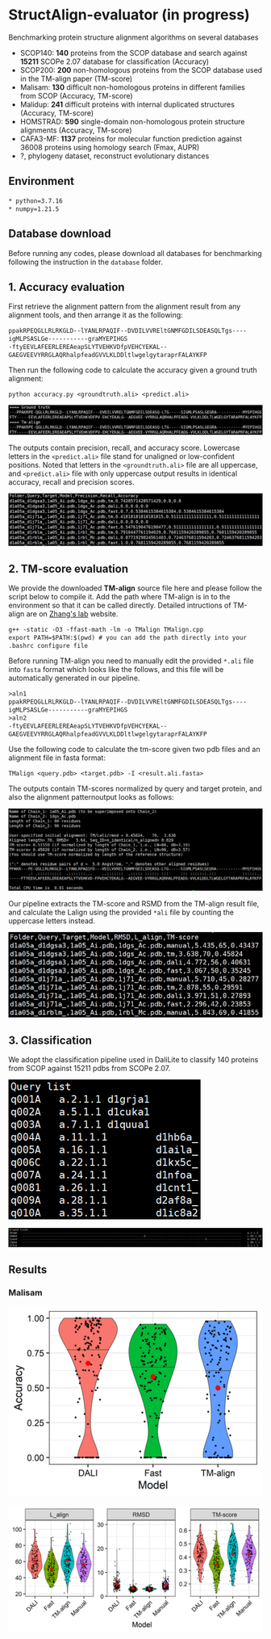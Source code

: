 # StructAlign-evaluator (in progress)
Benchmarking protein structure alignment algorithms on several databases
* SCOP140: **140** proteins from the SCOP database and search against **15211** SCOPe 2.07 database for classification (Accuracy)
* SCOP200: **200** non-homologous proteins from the SCOP database used in the TM-align paper (TM-score)
* Malisam: **130** difficult non-homologous proteins in different families from SCOP (Accuracy, TM-score)
* Malidup: **241** difficult proteins with internal duplicated structures (Accuracy, TM-score)
* HOMSTRAD: **590** single-domain non-homologous protein structure alignments (Accuracy, TM-score)
* CAFA3-MF: **1137** proteins for molecular function prediction against 36008 proteins using homology search (Fmax, AUPR)
* ?, phylogeny dataset, reconstruct evolutionary distances

## Environment
```
* python=3.7.16
* numpy=1.21.5
```

## Database download
Before running any codes, please download all databases for benchmarking following the instruction in the `database` folder.

## 1. Accuracy evaluation
First retrieve the alignment pattern from the alignment result from any alignment tools, and then arrange it as the following:
```
ppakRPEQGLLRLRKGLD--lYANLRPAQIF--DVDILVVREltGNMFGDILSDEASQLTgs----igMLPSASLGe-----------graMYEPIHGS
-ftyEEVLAFEERLEREAeapSLYTVEHKVDfpVEHCYEKAL--GAEGVEEVYRRGLAQRhalpfeadGVVLKLDDltlwgelgytaraprFALAYKFP
```

Then run the following code to calculate the accuracy given a ground truth alignment:
```
python accuracy.py <groundtruth.ali> <predict.ali>
```

![accuracy example](accuracy.png)

The outputs contain precision, recall, and accuracy score. Lowercase letters in the `<predict.ali>` file stand for unaligned or low-confident positions. Noted that letters in the `<groundtruth.ali>` file are all uppercase, and `<predict.ali>` file with only uppercase output results in identical accuracy, recall and precision scores.

![accuracy_result](accuracy_database.png)

## 2. TM-score evaluation
We provide the downloaded **TM-align** source file here and please follow the script below to compile it. Add the path where TM-align is in to the environment so that it can be called directly. Detailed intructions of TM-align are on [Zhang's lab](https://zhanggroup.org/TM-align/) website.
```
g++ -static -O3 -ffast-math -lm -o TMalign TMalign.cpp
export PATH=$PATH:$(pwd) # you can add the path directly into your .bashrc configure file
```

Before running TM-align you need to manually edit the provided `*.ali` file into `fasta` format which looks like the follows, and this file will be automatically generated in our pipeline.
```
>aln1
ppakRPEQGLLRLRKGLD--lYANLRPAQIF--DVDILVVREltGNMFGDILSDEASQLTgs----igMLPSASLGe-----------graMYEPIHGS
>aln2
-ftyEEVLAFEERLEREAeapSLYTVEHKVDfpVEHCYEKAL--GAEGVEEVYRRGLAQRhalpfeadGVVLKLDDltlwgelgytaraprFALAYKFP
```

Use the following code to calculate the tm-score given two pdb files and an alignment file in fasta format:
```
TMalign <query.pdb> <target.pdb> -I <result.ali.fasta>
```

The outputs contain TM-scores normalized by query and target protein, and also the alignment patternoutput looks as follows:

![TMscore output](tmscore.png)

Our pipeline extracts the TM-score and RSMD from the TM-align result file, and calculate the Lalign using the provided `*ali` file by counting the uppercase letters instead.

![tmscore_result](tmscore_database.png)

## 3. Classification
We adopt the classification pipeline used in DaliLite to classify 140 proteins from SCOP against 15211 pdbs from SCOPe 2.07.

![classification_gt](classification_query.png)

![classification_gt](classification_gt.png)



## Results

### Malisam

<img src="accuracy_bench.png" width="800">

![tm_score_bench](tm_score_bench.png)
